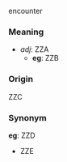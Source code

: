 encounter
### Meaning
+ _adj_: ZZA
	+ __eg__: ZZB

### Origin

ZZC

### Synonym

__eg__: ZZD

+ ZZE


